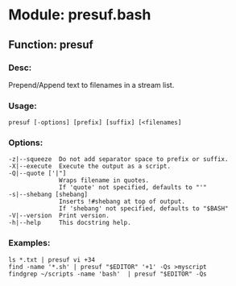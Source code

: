 # Module: presuf.bash

## Function: presuf

### Desc:
  Prepend/Append text to filenames in a stream list.

### Usage:
    presuf [-options] [prefix] [suffix] [<filenames]

### Options:
    -z|--squeeze  Do not add separator space to prefix or suffix.
    -X|--execute  Execute the output as a script.
    -Q|--quote ['|"]
                  Wraps filename in quotes.
                  If 'quote' not specified, defaults to "'"
    -s|--shebang [shebang]
                  Inserts !#shebang at top of output.
                  If 'shebang' not specified, defaults to "$BASH"
    -V|--version  Print version.
    -h|--help     This docstring help.

### Examples:
    ls *.txt | presuf vi +34
    find -name '*.sh' | presuf "$EDITOR" '+1' -Qs >myscript
    findgrep ~/scripts -name 'bash'  | presuf "$EDITOR" -Qs
